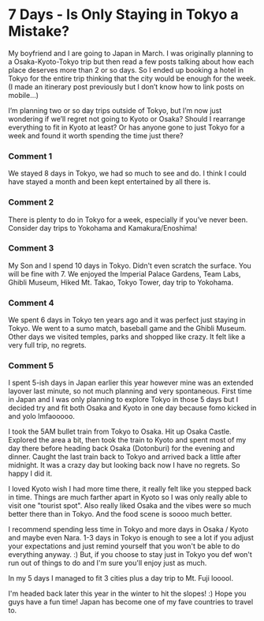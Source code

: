 # 7 Days - Is Only Staying in Tokyo a Mistake?

My boyfriend and I are going to Japan in March. I was originally planning to a Osaka-Kyoto-Tokyo trip but then read a few posts talking about how each place deserves more than 2 or so days. So I ended up booking a hotel in Tokyo for the entire trip thinking that the city would be enough for the week. (I made an itinerary post previously but I don’t know how to link posts on mobile…)

I’m planning two or so day trips outside of Tokyo, but I’m now just wondering if we’ll regret not going to Kyoto or Osaka? Should I rearrange everything to fit in Kyoto at least? Or has anyone gone to just Tokyo for a week and found it worth spending the time just there?

### Comment 1

We stayed 8 days in Tokyo, we had so much to see and do. I think I could have stayed a month and been kept entertained by all there is.

### Comment 2

There is plenty to do in Tokyo for a week, especially if you’ve never been. Consider day trips to Yokohama and Kamakura/Enoshima!

### Comment 3

My Son and I spend 10 days in Tokyo. Didn't even scratch the surface. You will be fine with 7. We enjoyed the Imperial Palace Gardens, Team Labs, Ghibli Museum, Hiked Mt. Takao, Tokyo Tower, day trip to Yokohama.

### Comment 4

We spent 6 days in Tokyo ten years ago and it was perfect just staying in Tokyo. We went to a sumo match, baseball game and the Ghibli Museum. Other days we visited temples, parks and shopped like crazy. It felt like a very full trip, no regrets.

### Comment 5

I spent 5-ish days in Japan earlier this year however mine was an extended layover last minute, so not much planning and very spontaneous. First time in Japan and I was only planning to explore Tokyo in those 5 days but I decided try and fit both Osaka and Kyoto in one day because fomo kicked in and yolo lmfaooooo.

I took the 5AM bullet train from Tokyo to Osaka. Hit up Osaka Castle. Explored the area a bit, then took the train to Kyoto and spent most of my day there before heading back Osaka (Dotonburi) for the evening and dinner. Caught the last train back to Tokyo and arrived back a little after midnight. It was a crazy day but looking back now I have no regrets. So happy I did it.

I loved Kyoto wish I had more time there, it really felt like you stepped back in time. Things are much farther apart in Kyoto so I was only really able to visit one "tourist spot". Also really liked Osaka and the vibes were so much better there than in Tokyo. And the food scene is soooo much better. 

I recommend spending less time in Tokyo and more days in Osaka / Kyoto and maybe even Nara. 1-3 days in Tokyo is enough to see a lot if you adjust your expectations and just remind yourself that you won't be able to do everything anyway. :)  But, if you choose to stay just in Tokyo you def won't run out of things to do and I'm sure you'll enjoy just as much.

In my 5 days I managed to fit 3 cities plus a day trip to Mt. Fuji looool.

I'm headed back later this year in the winter to hit the slopes! :) Hope you guys have a fun time! Japan has become one of my fave countries to travel to.

